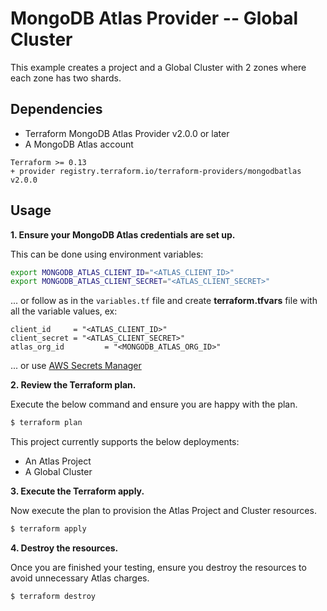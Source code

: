 # MongoDB Atlas Provider -- Global Cluster

This example creates a project and a Global Cluster with 2 zones where each zone has two shards.

## Dependencies

* Terraform MongoDB Atlas Provider v2.0.0 or later
* A MongoDB Atlas account 

```
Terraform >= 0.13
+ provider registry.terraform.io/terraform-providers/mongodbatlas v2.0.0
```


## Usage
**1\. Ensure your MongoDB Atlas credentials are set up.**

This can be done using environment variables:

```bash
export MONGODB_ATLAS_CLIENT_ID="<ATLAS_CLIENT_ID>"
export MONGODB_ATLAS_CLIENT_SECRET="<ATLAS_CLIENT_SECRET>"
```

... or follow as in the `variables.tf` file and create **terraform.tfvars** file with all the variable values, ex:
```
client_id     = "<ATLAS_CLIENT_ID>"
client_secret = "<ATLAS_CLIENT_SECRET>"
atlas_org_id         = "<MONGODB_ATLAS_ORG_ID>"
```

... or use [AWS Secrets Manager](https://github.com/mongodb/terraform-provider-mongodbatlas/blob/master/docs/index.md#aws-secrets-manager)

**2\. Review the Terraform plan.**

Execute the below command and ensure you are happy with the plan.

``` bash
$ terraform plan
```
This project currently supports the below deployments:

- An Atlas Project
- A Global Cluster

**3\. Execute the Terraform apply.**

Now execute the plan to provision the Atlas Project and Cluster resources.

``` bash
$ terraform apply
```

**4\. Destroy the resources.**

Once you are finished your testing, ensure you destroy the resources to avoid unnecessary Atlas charges.

``` bash
$ terraform destroy
```
